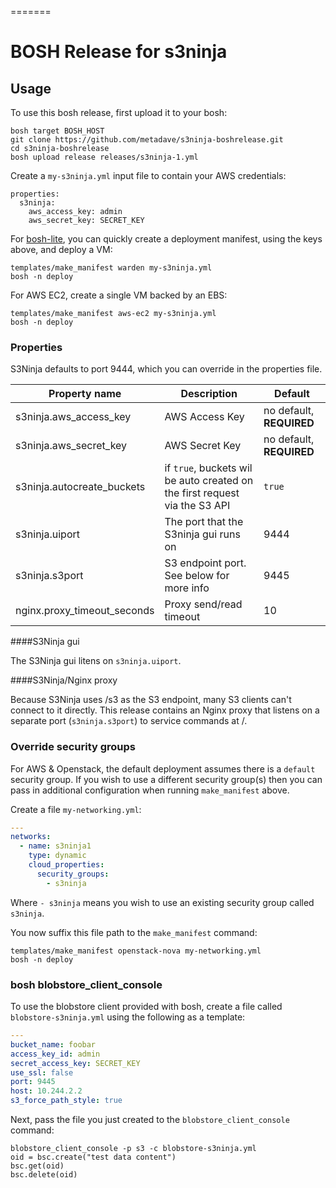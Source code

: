 =======
# BOSH Release for s3ninja

## Usage

To use this bosh release, first upload it to your bosh:

```
bosh target BOSH_HOST
git clone https://github.com/metadave/s3ninja-boshrelease.git
cd s3ninja-boshrelease
bosh upload release releases/s3ninja-1.yml
```

Create a `my-s3ninja.yml` input file to contain your AWS credentials:

```
properties:
  s3ninja:
    aws_access_key: admin
    aws_secret_key: SECRET_KEY
```

For [bosh-lite](https://github.com/cloudfoundry/bosh-lite), you can quickly create a deployment manifest, using the keys above, and deploy a VM:

```
templates/make_manifest warden my-s3ninja.yml
bosh -n deploy
```

For AWS EC2, create a single VM backed by an EBS:

```
templates/make_manifest aws-ec2 my-s3ninja.yml
bosh -n deploy
```


### Properties

S3Ninja defaults to port 9444, which you can override in the properties file.

Property name | Description | Default
--------------|-------------|---------
s3ninja.aws_access_key|AWS Access Key| no default, **REQUIRED**
s3ninja.aws_secret_key|AWS Secret Key| no default, **REQUIRED**
s3ninja.autocreate_buckets|if `true`, buckets wil be auto created on the first request via the S3 API|`true`
s3ninja.uiport|The port that the S3ninja gui runs on|9444
s3ninja.s3port|S3 endpoint port. See below for more info| 9445
nginx.proxy_timeout_seconds|Proxy send/read timeout|10

####S3Ninja gui

The S3Ninja gui litens on `s3ninja.uiport`. 

####S3Ninja/Nginx proxy

Because S3Ninja uses /s3 as the S3 endpoint, many S3 clients can't connect to it directly. This release contains an Nginx proxy that listens on a separate port (`s3ninja.s3port`) to service commands at /. 

### Override security groups

For AWS & Openstack, the default deployment assumes there is a `default` security group. If you wish to use a different security group(s) then you can pass in additional configuration when running `make_manifest` above.

Create a file `my-networking.yml`:

``` yaml
---
networks:
  - name: s3ninja1
    type: dynamic
    cloud_properties:
      security_groups:
        - s3ninja
```

Where `- s3ninja` means you wish to use an existing security group called `s3ninja`.

You now suffix this file path to the `make_manifest` command:

```
templates/make_manifest openstack-nova my-networking.yml
bosh -n deploy
```


### bosh blobstore_client_console

To use the blobstore client provided with bosh, create a file called `blobstore-s3ninja.yml` using the following as a template:

```yaml
---
bucket_name: foobar
access_key_id: admin
secret_access_key: SECRET_KEY
use_ssl: false
port: 9445
host: 10.244.2.2
s3_force_path_style: true
```

Next, pass the file you just created to the `blobstore_client_console` command:

```
blobstore_client_console -p s3 -c blobstore-s3ninja.yml
oid = bsc.create("test data content")
bsc.get(oid)
bsc.delete(oid)
```

